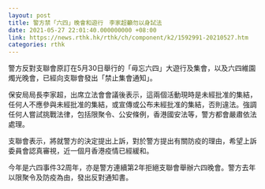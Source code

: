 ```yaml
---
layout: post
title: 警方禁「六四」晚會和遊行　李家超籲勿以身試法
date: 2021-05-27 22:01:40.000000000 +08:00
link: https://news.rthk.hk/rthk/ch/component/k2/1592991-20210527.htm
categories: rthk
---
```


警方反對支聯會原訂在5月30日舉行的「毋忘六四」大遊行及集會，以及六四維園燭光晚會，已經向支聯會發出「禁止集會通知」。

保安局局長李家超，出席立法會會議後表示，這兩個活動現時是未經批准的集結，任何人不應參與未經批准的集結，或宣傳或公布未經批准的集結，否則違法。強調任何人嘗試挑戰法律，包括限聚令、公安條例，香港國安法等，警方都會嚴肅依法處理。

支聯會表示，將就警方的決定提出上訴，對於警方提出有關防疫的理由，希望上訴委員會認真審視，近一個月香港疫情已經緩和。

今年是六四事件32周年，亦是警方連續第2年拒絕支聯會舉辦六四晚會。警方去年以限聚令及防疫為由，發出反對通知書。
